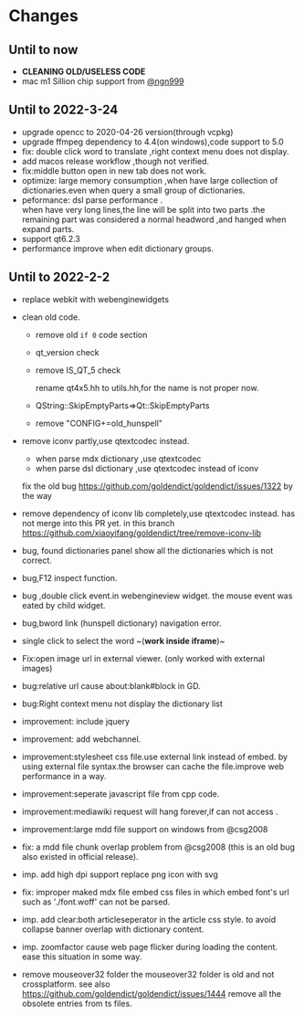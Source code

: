 # Changes

## Until to now

- **CLEANING OLD/USELESS CODE**
- mac m1 Sillion chip support from [@ngn999](https://github.com/ngn999)

## Until to 2022-3-24

- upgrade opencc to 2020-04-26 version(through vcpkg)
- upgrade ffmpeg dependency to 4.4(on windows),code support to 5.0
- fix: double click word to translate ,right context menu does not display.
- add macos release workflow ,though not verified.
- fix:middle button open in new tab does not work.
- optimize: large memory consumption ,when have large collection of dictionaries.even when query a small group of dictionaries.
- peformance: dsl parse performance .  
  when have very long lines,the line will be split into two parts .the remaining part was considered a normal headword ,and hanged when expand parts.
- support qt6.2.3
- performance improve when edit dictionary groups.

## Until to 2022-2-2

- replace webkit with webenginewidgets
- clean old code.
  - remove old `if 0` code section 
  - qt_version check 
  - remove IS_QT_5 check
  
    rename qt4x5.hh to utils.hh,for the name is not proper now.
  - QString::SkipEmptyParts=>Qt::SkipEmptyParts
  - remove "CONFIG+=old_hunspell" 
- remove iconv partly,use qtextcodec instead.
   - when parse mdx dictionary ,use qtextcodec
   - when parse dsl dictionary ,use qtextcodec instead of iconv
      
   fix the old bug https://github.com/goldendict/goldendict/issues/1322 by the way
- remove dependency of iconv lib completely,use qtextcodec instead. has not merge into this PR yet. in this branch                https://github.com/xiaoyifang/goldendict/tree/remove-iconv-lib
- bug, found dictionaries panel show all the dictionaries  which is not correct.
- bug,F12 inspect function.
- bug ,double click event.in webengineview widget. the mouse event was eated by child widget.
- bug,bword link (hunspell dictionary) navigation error.
- single click to select the word ~(**work inside  iframe**)~
- Fix:open image url in external viewer.  (only worked with external images)
- bug:relative url cause about:blank#block in GD.
- bug:Right context menu not  display the dictionary list 
- improvement: include jquery 
- improvement: add webchannel.
- improvement:stylesheet css file.use external link instead of embed. 
by using external file syntax.the browser can cache the file.improve web performance in a way.
- improvement:seperate javascript file from cpp code.
- improvement:mediawiki request will hang forever,if can not access .
- improvement:large mdd file support on windows from @csg2008
- fix: a mdd file chunk overlap problem from @csg2008 (this is an old bug also existed in official release).
- imp. add high dpi support replace png icon with svg 
- fix: improper maked mdx file embed css files in which embed font's url such as './font.woff' can not be parsed.
- imp. add clear:both articleseperator in the article css style. to avoid collapse banner overlap with dictionary content.
- imp. zoomfactor cause web page flicker during loading the content. ease this situation in some way.
- remove mouseover32 folder
  the mouseover32 folder is old and not crossplatform. see also https://github.com/goldendict/goldendict/issues/1444
  remove all the obsolete entries from ts files.
